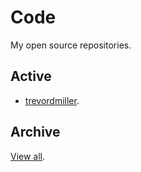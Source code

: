 # Code

My open source repositories.

## Active

- [trevordmiller](https://github.com/trevordmiller/trevordmiller).

## Archive

[View all](https://github.com/trevordmiller).
